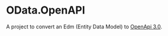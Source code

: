 # OData.OpenAPI

A project to convert an Edm (Entity Data Model) to [OpenApi 3.0](https://swagger.io/specification/).
